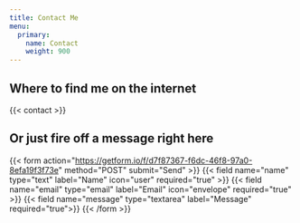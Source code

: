 ```yaml
---
title: Contact Me
menu:
  primary:
    name: Contact
    weight: 900
---
```


## Where to find me on the internet

{{< contact >}}

## Or just fire off a message right here

{{< form action="https://getform.io/f/d7f87367-f6dc-46f8-97a0-8efa19f3f73e" method="POST" submit="Send" >}}
  {{< field name="name" type="text" label="Name" icon="user" required="true" >}}
  {{< field name="email" type="email" label="Email" icon="envelope" required="true" >}}
  {{< field name="message" type="textarea" label="Message" required="true">}}
  <input type="hidden" id="captchaResponse" name="g-recaptcha-response">
{{< /form >}}

<script src="https://www.google.com/recaptcha/api.js?render=6Lc_890gAAAAAFx7E4TWMjHlH3eV5ZpdOMeRsq7B"></script>
<script>
  grecaptcha.ready(function () {
    grecaptcha
      .execute('6Lc_890gAAAAAFx7E4TWMjHlH3eV5ZpdOMeRsq7B', { action: 'submit' })
      .then(function (token) {
        document.getElementById('captchaResponse').value = token;
      });
  });
</script>

